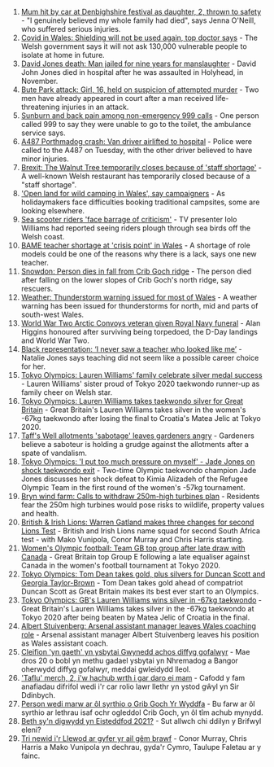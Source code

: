 1. [Mum hit by car at Denbighshire festival as daughter, 2, thrown to safety](https://www.bbc.co.uk/news/uk-wales-57979208) - "I genuinely believed my whole family had died", says Jenna O'Neill, who suffered serious injuries.
2. [Covid in Wales: Shielding will not be used again, top doctor says](https://www.bbc.co.uk/news/uk-wales-politics-57983581) - The Welsh government says it will not ask 130,000 vulnerable people to isolate at home in future.
3. [David Jones death: Man jailed for nine years for manslaughter](https://www.bbc.co.uk/news/uk-wales-57981505) - David John Jones died in hospital after he was assaulted in Holyhead, in November.
4. [Bute Park attack: Girl, 16, held on suspicion of attempted murder](https://www.bbc.co.uk/news/uk-wales-57984253) - Two men have already appeared in court after a man received life-threatening injuries in an attack.
5. [Sunburn and back pain among non-emergency 999 calls](https://www.bbc.co.uk/news/uk-wales-57983962) - One person called 999 to say they were unable to go to the toilet, the ambulance service says.
6. [A487 Porthmadog crash: Van driver airlifted to hospital](https://www.bbc.co.uk/news/uk-wales-57981501) - Police were called to the A487 on Tuesday, with the other driver believed to have minor injuries.
7. [Brexit: The Walnut Tree temporarily closes because of 'staff shortage'](https://www.bbc.co.uk/news/uk-wales-57971770) - A well-known Welsh restaurant has temporarily closed because of a "staff shortage".
8. ['Open land for wild camping in Wales', say campaigners](https://www.bbc.co.uk/news/uk-wales-57440636) - As holidaymakers face difficulties booking traditional campsites, some are looking elsewhere.
9. [Sea scooter riders 'face barrage of criticism'](https://www.bbc.co.uk/news/uk-wales-57973510) - TV presenter Iolo Williams had reported seeing riders plough through sea birds off the Welsh coast.
10. [BAME teacher shortage at 'crisis point' in Wales](https://www.bbc.co.uk/news/uk-wales-57978728) - A shortage of role models could be one of the reasons why there is a lack, says one new teacher.
11. [Snowdon: Person dies in fall from Crib Goch ridge](https://www.bbc.co.uk/news/uk-wales-57980961) - The person died after falling on the lower slopes of Crib Goch's north ridge, say rescuers.
12. [Weather: Thunderstorm warning issued for most of Wales](https://www.bbc.co.uk/news/uk-wales-57971472) - A weather warning has been issued for thunderstorms for north, mid and parts of south-west Wales.
13. [World War Two Arctic Convoys veteran given Royal Navy funeral](https://www.bbc.co.uk/news/uk-wales-57976879) - Alan Higgins honoured after surviving being torpedoed, the D-Day landings and World War Two.
14. [Black representation: ‘I never saw a teacher who looked like me’](https://www.bbc.co.uk/news/uk-wales-57983960) - Natalie Jones says teaching did not seem like a possible career choice for her.
15. [Tokyo Olympics: Lauren Williams' family celebrate silver medal success](https://www.bbc.co.uk/news/uk-wales-57978726) - Lauren Williams' sister proud of Tokyo 2020 taekwondo runner-up as family cheer on Welsh star.
16. [Tokyo Olympics: Lauren Williams takes taekwondo silver for Great Britain](https://www.bbc.co.uk/sport/av/olympics/57968953) - Great Britain's Lauren Williams takes silver in the women's -67kg taekwondo after losing the final to Croatia's Matea Jelic at Tokyo 2020.
17. [Taff's Well allotments 'sabotage' leaves gardeners angry](https://www.bbc.co.uk/news/uk-wales-57976880) - Gardeners believe a saboteur is holding a grudge against the allotments after a spate of vandalism.
18. [Tokyo Olympics: 'I put too much pressure on myself' - Jade Jones on shock taekwondo exit](https://www.bbc.co.uk/sport/av/olympics/57961788) - Two-time Olympic taekwondo champion Jade Jones discusses her shock defeat to Kimia Alizadeh of the Refugee Olympic Team in the first round of the women's -57kg tournament.
19. [Bryn wind farm: Calls to withdraw 250m-high turbines plan](https://www.bbc.co.uk/news/uk-wales-57944180) - Residents fear the 250m high turbines would pose risks to wildlife, property values and health.
20. [British & Irish Lions: Warren Gatland makes three changes for second Lions Test](https://www.bbc.co.uk/sport/rugby-union/57983305) - British and Irish Lions name squad for second South Africa test - with Mako Vunipola, Conor Murray and Chris Harris starting.
21. [Women's Olympic football: Team GB top group after late draw with Canada](https://www.bbc.co.uk/sport/football/57973560) - Great Britain top Group E following a late equaliser against Canada in the women's football tournament at Tokyo 2020.
22. [Tokyo Olympics: Tom Dean takes gold, plus silvers for Duncan Scott and Georgia Taylor-Brown](https://www.bbc.co.uk/sport/olympics/57980135) - Tom Dean takes gold ahead of compatriot Duncan Scott as Great Britain makes its best ever start to an Olympics.
23. [Tokyo Olympics: GB's Lauren Williams wins silver in -67kg taekwondo](https://www.bbc.co.uk/sport/olympics/57968427) - Great Britain's Lauren Williams takes silver in the -67kg taekwondo at Tokyo 2020 after being beaten by Matea Jelic of Croatia in the final.
24. [Albert Stuivenberg: Arsenal assistant manager leaves Wales coaching role](https://www.bbc.co.uk/sport/football/57974739) - Arsenal assistant manager Albert Stuivenberg leaves his position as Wales assistant coach.
25. [Cleifion 'yn gaeth' yn ysbytai Gwynedd achos diffyg gofalwyr](https://www.bbc.co.uk/newyddion/57941170) - Mae dros 20 o bobl yn methu gadael ysbytai yn Nhremadog a Bangor oherwydd diffyg gofalwyr, meddai gwleidydd lleol.
26. ['Taflu' merch, 2, i'w hachub wrth i gar daro ei mam](https://www.bbc.co.uk/newyddion/57981322) - Cafodd y fam anafiadau difrifol wedi i'r car rolio lawr llethr yn ystod gŵyl yn Sir Ddinbych.
27. [Person wedi marw ar ôl syrthio o Grib Goch Yr Wyddfa](https://www.bbc.co.uk/newyddion/57982423) - Bu farw ar ôl syrthio ar lethrau isaf ochr ogleddol Crib Goch, yn ôl tîm achub mynydd.
28. [Beth sy'n digwydd yn Eisteddfod 2021?](https://www.bbc.co.uk/newyddion/57984353) - Sut allwch chi ddilyn y Brifwyl eleni?
29. [Tri newid i'r Llewod ar gyfer yr ail gêm brawf](https://www.bbc.co.uk/newyddion/57983152) - Conor Murray, Chris Harris a Mako Vunipola yn dechrau, gyda'r Cymro, Taulupe Faletau ar y fainc.
